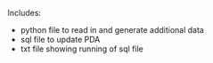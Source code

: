 Includes:
- python file to read in and generate additional data
- sql file to update PDA
- txt file showing running of sql file
